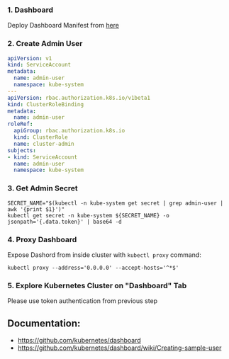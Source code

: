 ### 1. Dashboard

Deploy Dashboard Manifest from [here](https://raw.githubusercontent.com/kubernetes/dashboard/v1.10.1/src/deploy/recommended/kubernetes-dashboard.yaml)

### 2. Create Admin User

```yaml
apiVersion: v1
kind: ServiceAccount
metadata:
  name: admin-user
  namespace: kube-system
---
apiVersion: rbac.authorization.k8s.io/v1beta1
kind: ClusterRoleBinding
metadata:
  name: admin-user
roleRef:
  apiGroup: rbac.authorization.k8s.io
  kind: ClusterRole
  name: cluster-admin
subjects:
- kind: ServiceAccount
  name: admin-user
  namespace: kube-system
```

### 3. Get Admin Secret

```
SECRET_NAME="$(kubectl -n kube-system get secret | grep admin-user | awk '{print $1}')"
kubectl get secret -n kube-system ${SECRET_NAME} -o jsonpath='{.data.token}' | base64 -d
```

### 4. Proxy Dashboard

Expose Dashord from inside cluster with `kubectl proxy` command:

```
kubectl proxy --address='0.0.0.0' --accept-hosts='^*$'
```

### 5. Explore Kubernetes Cluster on "Dashboard" Tab

Please use token authentication from previous step

## Documentation:
- https://github.com/kubernetes/dashboard
- https://github.com/kubernetes/dashboard/wiki/Creating-sample-user